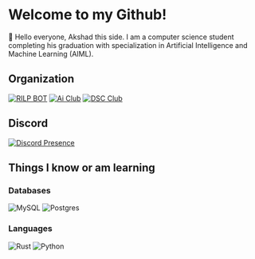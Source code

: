 # Welcome to my Github!

👋 Hello everyone, Akshad this side. I am a computer science student completing his graduation with specialization in Artificial Intelligence and Machine Learning (AIML). <br/>

## Organization
[![RILP BOT](https://avatars.githubusercontent.com/u/73837708?s=200&v=4)](https://github.com/RILPBOT)
[![Ai Club](https://avatars.githubusercontent.com/aiclubvitbhopal?s=200&v=4)](https://github.com/aiclubvitbhopal)
[![DSC Club](https://avatars.githubusercontent.com/cdsvitbhopal?s=200&v=4)](https://github.com/cdsvitbhopal)

## Discord
<!--https://lanyard.cnrad.dev/-->
[![Discord Presence](https://lanyard.cnrad.dev/api/853550854162743296?idleMessage=Sitting%20Idle%20%F0%9F%98%B4)](https://discord.com/users/853550854162743296)

## Things I know or am learning
<!--https://github.com/Ileriayo/markdown-badges-->
### Databases
![MySQL](https://img.shields.io/badge/mysql-%2300f.svg?style=for-the-badge&logo=mysql&logoColor=white)
![Postgres](https://img.shields.io/badge/Postgres-%23316192.svg?logo=postgresql&logoColor=white)

### Languages
![Rust](https://img.shields.io/badge/Rust-000000?style=for-the-badge&logo=rust&logoColor=white)
![Python](https://img.shields.io/badge/python-3670A0?style=for-the-badge&logo=python&logoColor=ffdd54) 
